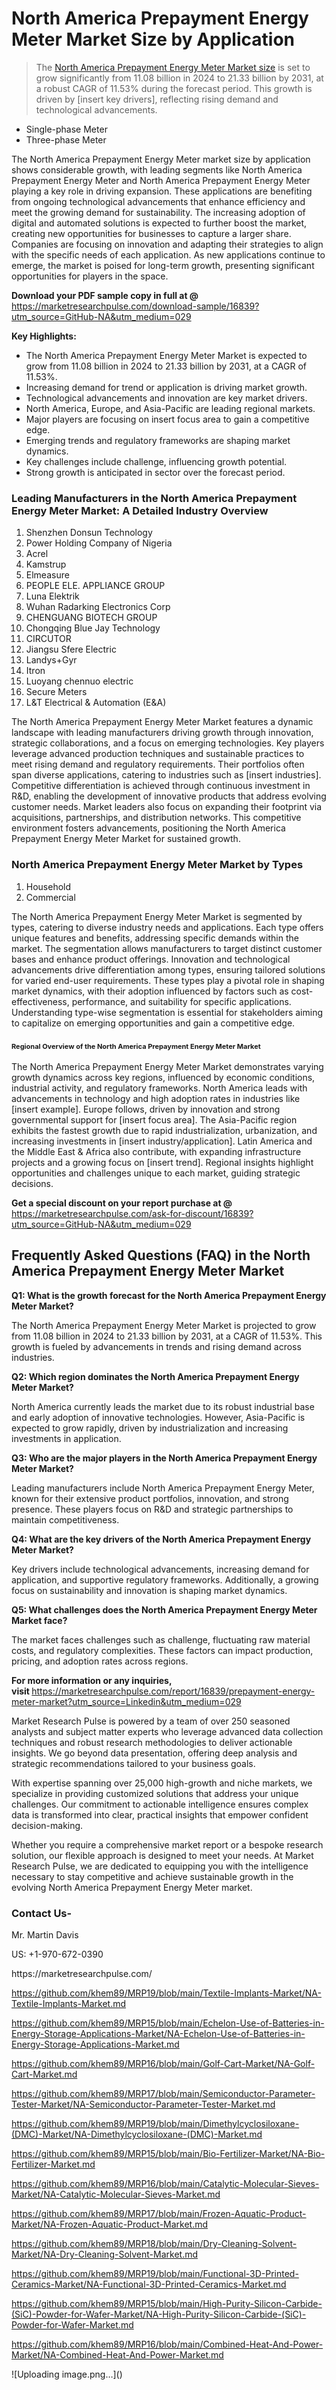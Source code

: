 <h1>North America Prepayment Energy Meter Market&nbsp;Size by Application</h1><blockquote><p>The <a href="https://marketresearchpulse.com/download-sample/16839?utm_source=GitHub-NA&amp;utm_medium=029">North America Prepayment Energy Meter Market size</a> is set to grow significantly from 11.08 billion in 2024 to 21.33 billion by 2031, at a robust CAGR of 11.53% during the forecast period. This growth is driven by [insert key drivers], reflecting rising demand and technological advancements.</p></blockquote><ul><li>Single-phase Meter<li> Three-phase Meter</li></ul><p>The North America Prepayment Energy Meter market size by application shows considerable growth, with leading segments like North America Prepayment Energy Meter and North America Prepayment Energy Meter playing a key role in driving expansion. These applications are benefiting from ongoing technological advancements that enhance efficiency and meet the growing demand for sustainability. The increasing adoption of digital and automated solutions is expected to further boost the market, creating new opportunities for businesses to capture a larger share. Companies are focusing on innovation and adapting their strategies to align with the specific needs of each application. As new applications continue to emerge, the market is poised for long-term growth, presenting significant opportunities for players in the space.</p><p><strong>Download your PDF sample copy in full at @ </strong><a href="https://marketresearchpulse.com/download-sample/16839?utm_source=GitHub-NA&amp;utm_medium=029">https://marketresearchpulse.com/download-sample/16839?utm_source=GitHub-NA&amp;utm_medium=029</a></p><p><strong>Key Highlights: </strong></p><ul><li>The North America Prepayment Energy Meter Market is expected to grow from 11.08 billion in 2024 to 21.33 billion by 2031, at a CAGR of 11.53%.</li><li>Increasing demand for trend or application is driving market growth.</li><li>Technological advancements and innovation are key market drivers.</li><li>North America, Europe, and Asia-Pacific are leading regional markets.</li><li>Major players are focusing on insert focus area to gain a competitive edge.</li><li>Emerging trends and regulatory frameworks are shaping market dynamics.</li><li>Key challenges include challenge, influencing growth potential.</li><li>Strong growth is anticipated in sector over the forecast period.</li></ul><h3>Leading Manufacturers in the North America Prepayment Energy Meter Market: A Detailed Industry Overview</h3><ol><li>Shenzhen Donsun Technology</li><li>Power Holding Company of Nigeria</li><li>Acrel</li><li>Kamstrup</li><li>Elmeasure</li><li>PEOPLE ELE. APPLIANCE GROUP</li><li>Luna Elektrik</li><li>Wuhan Radarking Electronics Corp</li><li>CHENGUANG BIOTECH GROUP</li><li>Chongqing Blue Jay Technology</li><li>CIRCUTOR</li><li>Jiangsu Sfere Electric</li><li>Landys+Gyr</li><li>Itron</li><li>Luoyang chennuo electric</li><li>Secure Meters</li><li>L&T Electrical & Automation (E&A)</li></ol><div class="flex max-w-full flex-col flex-grow"><div class="min-h-8 text-message flex w-full flex-col items-end gap-2 whitespace-normal break-words [.text-message+&amp;]:mt-5" dir="auto" data-message-author-role="assistant" data-message-id="fd8432e4-4910-450d-b182-61b7bfb0a01f" data-message-model-slug="gpt-4o"><div class="flex w-full flex-col gap-1 empty:hidden first:pt-[3px]"><div class="markdown prose w-full break-words dark:prose-invert light"><p>The North America Prepayment Energy Meter Market features a dynamic landscape with leading manufacturers driving growth through innovation, strategic collaborations, and a focus on emerging technologies. Key players leverage advanced production techniques and sustainable practices to meet rising demand and regulatory requirements. Their portfolios often span diverse applications, catering to industries such as [insert industries]. Competitive differentiation is achieved through continuous investment in R&amp;D, enabling the development of innovative products that address evolving customer needs. Market leaders also focus on expanding their footprint via acquisitions, partnerships, and distribution networks. This competitive environment fosters advancements, positioning the North America Prepayment Energy Meter Market for sustained growth.</p></div></div></div></div><h3>North America Prepayment Energy Meter Market by Types</h3><ol><li>Household<li> Commercial</li></ol><div class="flex max-w-full flex-col flex-grow"><div class="min-h-8 text-message flex w-full flex-col items-end gap-2 whitespace-normal break-words [.text-message+&amp;]:mt-5" dir="auto" data-message-author-role="assistant" data-message-id="084470be-0bb7-4664-bddf-5156b4f41249" data-message-model-slug="gpt-4o-mini"><div class="flex w-full flex-col gap-1 empty:hidden first:pt-[3px]"><div class="markdown prose w-full break-words dark:prose-invert light"><p>The North America Prepayment Energy Meter Market is segmented by types, catering to diverse industry needs and applications. Each type offers unique features and benefits, addressing specific demands within the market. The segmentation allows manufacturers to target distinct customer bases and enhance product offerings. Innovation and technological advancements drive differentiation among types, ensuring tailored solutions for varied end-user requirements. These types play a pivotal role in shaping market dynamics, with their adoption influenced by factors such as cost-effectiveness, performance, and suitability for specific applications. Understanding type-wise segmentation is essential for stakeholders aiming to capitalize on emerging opportunities and gain a competitive edge.</p></div></div></div></div><h3><span style="font-size: 11px;">Regional Overview of the North America Prepayment Energy Meter Market</span></h3><div class="flex max-w-full flex-col flex-grow"><div class="min-h-8 text-message flex w-full flex-col items-end gap-2 whitespace-normal break-words [.text-message+&amp;]:mt-5" dir="auto" data-message-author-role="assistant" data-message-id="e9038762-ce64-4e30-91c9-9bd413514231" data-message-model-slug="gpt-4o-mini"><div class="flex w-full flex-col gap-1 empty:hidden first:pt-[3px]"><div class="markdown prose w-full break-words dark:prose-invert light"><p>The North America Prepayment Energy Meter Market demonstrates varying growth dynamics across key regions, influenced by economic conditions, industrial activity, and regulatory frameworks. North America leads with advancements in technology and high adoption rates in industries like [insert example]. Europe follows, driven by innovation and strong governmental support for [insert focus area]. The Asia-Pacific region exhibits the fastest growth due to rapid industrialization, urbanization, and increasing investments in [insert industry/application]. Latin America and the Middle East &amp; Africa also contribute, with expanding infrastructure projects and a growing focus on [insert trend]. Regional insights highlight opportunities and challenges unique to each market, guiding strategic decisions.</p></div></div></div></div><p><strong>Get a special discount on your report purchase at @ </strong><a href="https://marketresearchpulse.com/ask-for-discount/16839?utm_source=GitHub-NA&amp;utm_medium=029">https://marketresearchpulse.com/ask-for-discount/16839?utm_source=GitHub-NA&amp;utm_medium=029</a></p><h2>Frequently Asked Questions (FAQ) in the North America Prepayment Energy Meter Market</h2><p><strong>Q1: What is the growth forecast for the North America Prepayment Energy Meter Market?</strong></p><p>The North America Prepayment Energy Meter Market is projected to grow from 11.08 billion in 2024 to 21.33 billion by 2031, at a CAGR of 11.53%. This growth is fueled by advancements in trends and rising demand across industries.</p><p><strong>Q2: Which region dominates the North America Prepayment Energy Meter Market?</strong></p><p>North America currently leads the market due to its robust industrial base and early adoption of innovative technologies. However, Asia-Pacific is expected to grow rapidly, driven by industrialization and increasing investments in application.</p><p><strong>Q3: Who are the major players in the North America Prepayment Energy Meter Market?</strong></p><p>Leading manufacturers include North America Prepayment Energy Meter, known for their extensive product portfolios, innovation, and strong presence. These players focus on R&amp;D and strategic partnerships to maintain competitiveness.</p><p><strong>Q4: What are the key drivers of the North America Prepayment Energy Meter Market?</strong></p><p>Key drivers include technological advancements, increasing demand for application, and supportive regulatory frameworks. Additionally, a growing focus on sustainability and innovation is shaping market dynamics.</p><p><strong>Q5: What challenges does the North America Prepayment Energy Meter Market face?</strong></p><p>The market faces challenges such as challenge, fluctuating raw material costs, and regulatory complexities. These factors can impact production, pricing, and adoption rates across regions.</p><p><strong>For more information or any inquiries, visit&nbsp;</strong><a href="https://marketresearchpulse.com/report/16839/prepayment-energy-meter-market?utm_source=Linkedin&utm_medium=029">https://marketresearchpulse.com/report/16839/prepayment-energy-meter-market?utm_source=Linkedin&utm_medium=029</a></p><p>Market Research Pulse is powered by a team of over 250 seasoned analysts and subject matter experts who leverage advanced data collection techniques and robust research methodologies to deliver actionable insights. We go beyond data presentation, offering deep analysis and strategic recommendations tailored to your business goals.</p><p>With expertise spanning over 25,000 high-growth and niche markets, we specialize in providing customized solutions that address your unique challenges. Our commitment to actionable intelligence ensures complex data is transformed into clear, practical insights that empower confident decision-making.</p><p>Whether you require a comprehensive market report or a bespoke research solution, our flexible approach is designed to meet your needs. At Market Research Pulse, we are dedicated to equipping you with the intelligence necessary to stay competitive and achieve sustainable growth in the evolving North America Prepayment Energy Meter market.</p><h3><strong>Contact Us-</strong></h3><p>Mr. Martin Davis</p><p>US: +1-970-672-0390</p><p>https://marketresearchpulse.com/</p><p><a href="https://github.com/khem89/MRP19/blob/main/Textile-Implants-Market/NA-Textile-Implants-Market.md">https://github.com/khem89/MRP19/blob/main/Textile-Implants-Market/NA-Textile-Implants-Market.md</a></p><p><a href="https://github.com/khem89/MRP15/blob/main/Echelon-Use-of-Batteries-in-Energy-Storage-Applications-Market/NA-Echelon-Use-of-Batteries-in-Energy-Storage-Applications-Market.md">https://github.com/khem89/MRP15/blob/main/Echelon-Use-of-Batteries-in-Energy-Storage-Applications-Market/NA-Echelon-Use-of-Batteries-in-Energy-Storage-Applications-Market.md</a></p><p><a href="https://github.com/khem89/MRP16/blob/main/Golf-Cart-Market/NA-Golf-Cart-Market.md">https://github.com/khem89/MRP16/blob/main/Golf-Cart-Market/NA-Golf-Cart-Market.md</a></p><p><a href="https://github.com/khem89/MRP17/blob/main/Semiconductor-Parameter-Tester-Market/NA-Semiconductor-Parameter-Tester-Market.md">https://github.com/khem89/MRP17/blob/main/Semiconductor-Parameter-Tester-Market/NA-Semiconductor-Parameter-Tester-Market.md</a></p><p><a href="https://github.com/khem89/MRP19/blob/main/Dimethylcyclosiloxane-(DMC)-Market/NA-Dimethylcyclosiloxane-(DMC)-Market.md">https://github.com/khem89/MRP19/blob/main/Dimethylcyclosiloxane-(DMC)-Market/NA-Dimethylcyclosiloxane-(DMC)-Market.md</a></p><p><a href="https://github.com/khem89/MRP15/blob/main/Bio-Fertilizer-Market/NA-Bio-Fertilizer-Market.md">https://github.com/khem89/MRP15/blob/main/Bio-Fertilizer-Market/NA-Bio-Fertilizer-Market.md</a></p><p><a href="https://github.com/khem89/MRP16/blob/main/Catalytic-Molecular-Sieves-Market/NA-Catalytic-Molecular-Sieves-Market.md">https://github.com/khem89/MRP16/blob/main/Catalytic-Molecular-Sieves-Market/NA-Catalytic-Molecular-Sieves-Market.md</a></p><p><a href="https://github.com/khem89/MRP17/blob/main/Frozen-Aquatic-Product-Market/NA-Frozen-Aquatic-Product-Market.md">https://github.com/khem89/MRP17/blob/main/Frozen-Aquatic-Product-Market/NA-Frozen-Aquatic-Product-Market.md</a></p><p><a href="https://github.com/khem89/MRP18/blob/main/Dry-Cleaning-Solvent-Market/NA-Dry-Cleaning-Solvent-Market.md">https://github.com/khem89/MRP18/blob/main/Dry-Cleaning-Solvent-Market/NA-Dry-Cleaning-Solvent-Market.md</a></p><p><a href="https://github.com/khem89/MRP19/blob/main/Functional-3D-Printed-Ceramics-Market/NA-Functional-3D-Printed-Ceramics-Market.md">https://github.com/khem89/MRP19/blob/main/Functional-3D-Printed-Ceramics-Market/NA-Functional-3D-Printed-Ceramics-Market.md</a></p><p><a href="https://github.com/khem89/MRP15/blob/main/High-Purity-Silicon-Carbide-(SiC)-Powder-for-Wafer-Market/NA-High-Purity-Silicon-Carbide-(SiC)-Powder-for-Wafer-Market.md">https://github.com/khem89/MRP15/blob/main/High-Purity-Silicon-Carbide-(SiC)-Powder-for-Wafer-Market/NA-High-Purity-Silicon-Carbide-(SiC)-Powder-for-Wafer-Market.md</a></p><p><a href="https://github.com/khem89/MRP16/blob/main/Combined-Heat-And-Power-Market/NA-Combined-Heat-And-Power-Market.md">https://github.com/khem89/MRP16/blob/main/Combined-Heat-And-Power-Market/NA-Combined-Heat-And-Power-Market.md</a></p>
![Uploading image.png…]()

